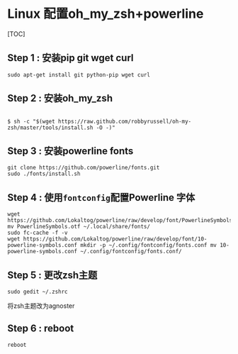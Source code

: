 ﻿



















# Linux 配置oh_my_zsh+powerline







































[TOC]

























































## Step 1 : 安装pip git wget curl

```shell
sudo apt-get install git python-pip wget curl
```

## Step 2 : 安装oh_my_zsh

```shell

```

```shell
$ sh -c "$(wget https://raw.github.com/robbyrussell/oh-my-zsh/master/tools/install.sh -O -)"
```

## Step 3 : 安装powerline fonts

```shell
git clone https://github.com/powerline/fonts.git
sudo ./fonts/install.sh
```

## Step 4 : 使用`fontconfig`配置Powerline 字体

```shell
wget https://github.com/Lokaltog/powerline/raw/develop/font/PowerlineSymbols.otf
mv PowerlineSymbols.otf ~/.local/share/fonts/
sudo fc-cache -f -v
wget https://github.com/Lokaltog/powerline/raw/develop/font/10-powerline-symbols.conf mkdir -p ~/.config/fontconfig/fonts.conf mv 10-powerline-symbols.conf ~/.config/fontconfig/fonts.conf/
```

## Step 5 : 更改zsh主题

```shell
sudo gedit ~/.zshrc
```

将zsh主题改为agnoster

## Step 6 : reboot

```shell
reboot
```


